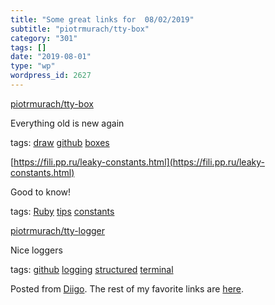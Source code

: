 ```yaml
---
title: "Some great links for  08/02/2019"
subtitle: "piotrmurach/tty-box"
category: "301"
tags: []
date: "2019-08-01"
type: "wp"
wordpress_id: 2627
---
```

[piotrmurach/tty-box](https://github.com/piotrmurach/tty-box) 

Everything old is new again

 tags: [draw](https://www.diigo.com/user/pitosalas/draw) [github](https://www.diigo.com/user/pitosalas/github) [boxes](https://www.diigo.com/user/pitosalas/boxes)

 [https://fili.pp.ru/leaky-constants.html](https://fili.pp.ru/leaky-constants.html) 

Good to know!

 tags: [Ruby](https://www.diigo.com/user/pitosalas/Ruby) [tips](https://www.diigo.com/user/pitosalas/tips) [constants](https://www.diigo.com/user/pitosalas/constants)

 [piotrmurach/tty-logger](https://github.com/piotrmurach/tty-logger) 

Nice loggers

 tags: [github](https://www.diigo.com/user/pitosalas/github) [logging](https://www.diigo.com/user/pitosalas/logging) [structured](https://www.diigo.com/user/pitosalas/structured) [terminal](https://www.diigo.com/user/pitosalas/terminal)

Posted from [Diigo](https://www.diigo.com). The rest of my favorite links are [here](https://www.diigo.com/user/pitosalas).
